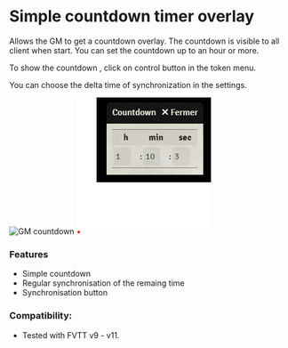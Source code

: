 # Simple countdown timer overlay

Allows the GM to get a countdown overlay. The countdown is visible to all client when start.
You can set the countdown up to an hour or more.

To show the countdown , click on control button in the token menu.

You can choose the delta time of synchronization in the settings.

![](doc/GM-Countdown "GM countdown")                                ![](doc/Player-Coundown.png "Player countdown")


### Features
- Simple countdown
- Regular synchronisation of the remaing time
- Synchronisation button

### Compatibility:
- Tested with FVTT v9 - v11.
